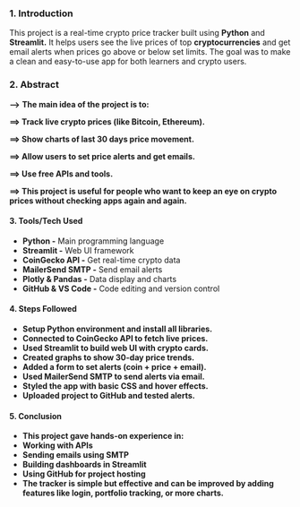 ### **1. Introduction**

This project is a real-time crypto price tracker built using **Python** and **Streamlit.** It helps users see the live prices of top **cryptocurrencies** and get email alerts when prices go above or below set limits. The goal was to make a clean and easy-to-use app for both learners and crypto users.



### **2. Abstract**

  **-->** **The main idea of the project is to:**



  **==> Track live crypto prices (like Bitcoin,  Ethereum).**



  **==> Show charts of last 30 days price movement.**



  **==> Allow users to set price alerts and get emails.**



  **==> Use free APIs and tools.**



  **==> This project is useful for people who want to keep an eye on crypto prices without checking apps again and again.**



#### **3. Tools/Tech Used**

* **Python	-** Main programming language
* **Streamlit -** Web UI framework
* **CoinGecko API -** Get real-time crypto data
* **MailerSend SMTP  -** Send email alerts
* **Plotly \& Pandas -** Data display and charts
* **GitHub \& VS Code -** Code editing and version control



#### **4. Steps Followed**

* **Setup Python environment and install all libraries.**
* **Connected to CoinGecko API to fetch live prices.**
* **Used Streamlit to build web UI with crypto cards.**
* **Created graphs to show 30-day price trends.**
* **Added a form to set alerts (coin + price + email).**
* **Used MailerSend SMTP to send alerts via email.**
* **Styled the app with basic CSS and hover effects.**
* **Uploaded project to GitHub and tested alerts.**



#### **5. Conclusion**

* **This project gave hands-on experience in:**
* **Working with APIs**
* **Sending emails using SMTP**
* **Building dashboards in Streamlit**
* **Using GitHub for project hosting**
* **The tracker is simple but effective and can be improved by adding features like login, portfolio tracking, or more charts.**





